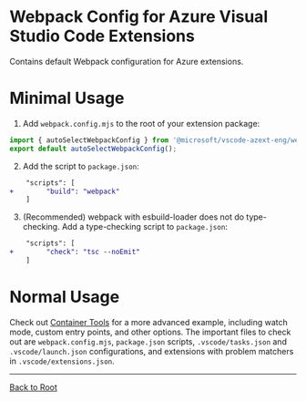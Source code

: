 # Webpack Config for Azure Visual Studio Code Extensions

Contains default Webpack configuration for Azure extensions.

# Minimal Usage

1. Add `webpack.config.mjs` to the root of your extension package:
```js
import { autoSelectWebpackConfig } from '@microsoft/vscode-azext-eng/webpack';
export default autoSelectWebpackConfig();
```

2. Add the script to `package.json`:
```diff
    "scripts": [
+        "build": "webpack"
    ]
```

3. (Recommended) webpack with esbuild-loader does not do type-checking. Add a type-checking script to `package.json`:
```diff
    "scripts": [
+        "check": "tsc --noEmit"
    ]
```

# Normal Usage

Check out [Container Tools](https://github.com/microsoft/vscode-containers) for a more advanced example,
including watch mode, custom entry points, and other options. The important files to check out are
`webpack.config.mjs`, `package.json` scripts, `.vscode/tasks.json` and `.vscode/launch.json` configurations,
and extensions with problem matchers in `.vscode/extensions.json`.

---

[Back to Root](../../README.md)
